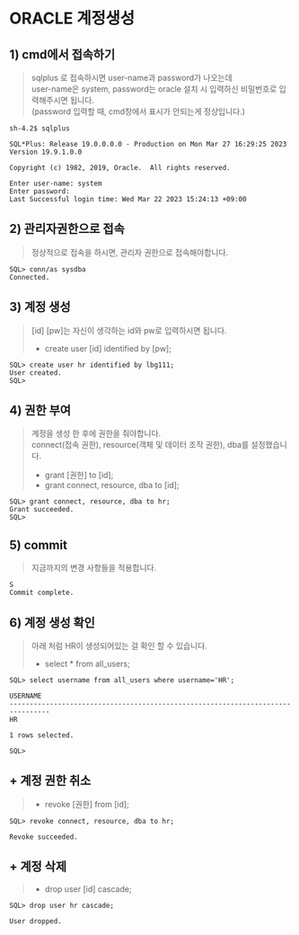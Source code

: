 # ORACLE 계정생성

## 1) cmd에서 접속하기
> sqlplus 로 접속하시면 user-name과 password가 나오는데<br>
> user-name은 system, password는 oracle 설치 시 입력하신 비밀번호로 입력해주시면 됩니다.<br>
> (password 입력할 때, cmd창에서 표시가 안되는게 정상입니다.)<br>
```
sh-4.2$ sqlplus           

SQL*Plus: Release 19.0.0.0.0 - Production on Mon Mar 27 16:29:25 2023
Version 19.9.1.0.0

Copyright (c) 1982, 2019, Oracle.  All rights reserved.

Enter user-name: system
Enter password: 
Last Successful login time: Wed Mar 22 2023 15:24:13 +09:00
```

## 2) 관리자권한으로 접속
> 정상적으로 접속을 하시면, 관리자 권한으로 접속해야합니다.<br>
```
SQL> conn/as sysdba
Connected.
```

## 3) 계정 생성
> [id] [pw]는 자신이 생각하는 id와 pw로 입력하시면 됩니다.<br>
> * create user [id] identified by [pw];<br>
```
SQL> create user hr identified by lbg111;
User created.
SQL>
```

## 4) 권한 부여
> 계정을 생성 한 후에 권한을 줘야합니다.<br>
> connect(접속 권한), resource(객체 및 데이터 조작 권한), dba를 설정했습니다.<br>
> * grant [권한] to [id];<br>
> * grant connect, resource, dba to [id];<br> 
```
SQL> grant connect, resource, dba to hr;
Grant succeeded.
SQL>
```

## 5) commit
> 지금까지의 변경 사항들을 적용합니다.
```
S
Commit complete.
```

## 6) 계정 생성 확인
> 아래 처럼 HR이 생성되어있는 걸 확인 할 수 있습니다.<br>
> * select * from all_users;<br>
```
SQL> select username from all_users where username='HR';

USERNAME
--------------------------------------------------------------------------------
HR

1 rows selected.

SQL> 
```

## + 계정 권한 취소
> * revoke [권한] from [id];
```
SQL> revoke connect, resource, dba to hr;

Revoke succeeded.
```

## + 계정 삭제
> * drop user [id] cascade;
```
SQL> drop user hr cascade;

User dropped.
```
